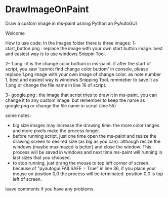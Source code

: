 # DrawImageOnPaint
Draw a custom image in ms-paint usning Python an PyAutoGUI

Welcome

How to use code:
In the Images folder there is three images:
1- start_button.png : replace the image with your own start button image. best and easiest way is to use windows Snippin Tool.

2- 1.png : it is the change color bottum in ms-paint. if after the start of script, you saw 'cannot find change color buttom' in console,
 please replace 1.png image with your own image of change color. as note number 1, best and easiest way is windows Snipping Tool.
 remmeber to save it as 1.png or  change the file name in line 16 of script.
 
3- google.png : the image that script tries to draw it in ms-paint. you can change it to any custom image. 
but remember to keep the name as google.png or change the file name in script (line 55)

some notes:
- big size images may increase the drawing time. the more color ranges and more pixels make the process longer.
- before running script, just one time open the ms-paint and resize the drawing screen to desired size (as big as you can). 
although resize the windows (maybe maximazed is better) and close the window. This process will be saved in windows and next time
ms-paint will running in last sizes that you choosed.
- to stop running, just drang the mouse to top left corner of screen. because of "pyautogui.FAILSAFE = True" in line 36, 
if you place your mouse on position 0,0 the process will be terminated. position 0,0 is top left of screen.



leave comments if you have any problems.
